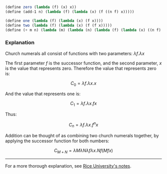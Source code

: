 ```scm
(define zero (lambda (f) (x) x))
(define (add-1 n) (lambda (f) (lambda (x) (f ((n f) x)))))

(define one (lambda (f) (lambda (x) (f x))))
(define two (lambda (f) (lambda (x) (f (f x)))))
(define (+ m n) (lambda (m) (lambda (n) (lambda (f) (lambda (x) ((n f) ((m f) x)))))))
```

### Explanation

Church numerals all consist of functions with two parameters: $\lambda f . \lambda x$

The first parameter $f$ is the successor function, and the second parameter, $x$ is the value that represents zero. Therefore the value that represents zero is:

$$ C_0 = \lambda f . \lambda x . x $$

And the value that represents one is:

$$ C_1 = \lambda f . \lambda x . f x $$

Thus:

$$ C_n = \lambda f . \lambda x . f^n x $$

Addition can be thought of as combining two church numerals together, by applying the successor function for both numbers:

$$ C_{M+N} = \lambda M \lambda N \lambda f \lambda x . N f (M f x) $$

---

For a more thorough explanation, see [Rice University's notes](https://www.cs.rice.edu/~javaplt/311/Readings/supplemental.pdf).